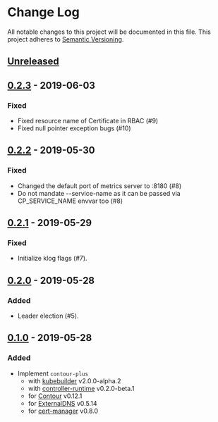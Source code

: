 # Change Log

All notable changes to this project will be documented in this file.
This project adheres to [Semantic Versioning](http://semver.org/).

## [Unreleased]

## [0.2.3] - 2019-06-03

### Fixed
- Fixed resource name of Certificate in RBAC (#9)
- Fixed null pointer exception bugs (#10)

## [0.2.2] - 2019-05-30

### Fixed
- Changed the default port of metrics server to :8180 (#8)
- Do not mandate --service-name as it can be passed via CP_SERVICE_NAME envvar too (#8)

## [0.2.1] - 2019-05-29

### Fixed
- Initialize klog flags (#7). 

## [0.2.0] - 2019-05-28

### Added
- Leader election (#5).

## [0.1.0] - 2019-05-28

### Added

- Implement `contour-plus`
    - with [kubebuilder][] v2.0.0-alpha.2
    - with [controller-runtime][] v0.2.0-beta.1
    - for [Contour][] v0.12.1
    - for [ExternalDNS][] v0.5.14
    - for [cert-manager][] v0.8.0

[Unreleased]: https://github.com/cybozu-go/contour-plus/compare/v0.2.3...HEAD
[0.2.3]: https://github.com/cybozu-go/contour-plus/compare/v0.2.2...v0.2.3
[0.2.2]: https://github.com/cybozu-go/contour-plus/compare/v0.2.1...v0.2.2
[0.2.1]: https://github.com/cybozu-go/contour-plus/compare/v0.2.0...v0.2.1
[0.2.0]: https://github.com/cybozu-go/contour-plus/compare/v0.1.0...v0.2.0
[0.1.0]: https://github.com/cybozu-go/contour-plus/compare/e51fdf92f56eaf3e9eb4b3cce6527dc6d97626e3...v0.1.0
[kubebuilder]: https://github.com/kubernetes-sigs/kubebuilder
[controller-runtime]: https://github.com/kubernetes-sigs/controller-runtime
[Contour]: https://github.com/heptio/contour
[ExternalDNS]: https://github.com/kubernetes-incubator/external-dns
[cert-manager]: https://github.com/jetstack/cert-manager/tree/v0.8.0
